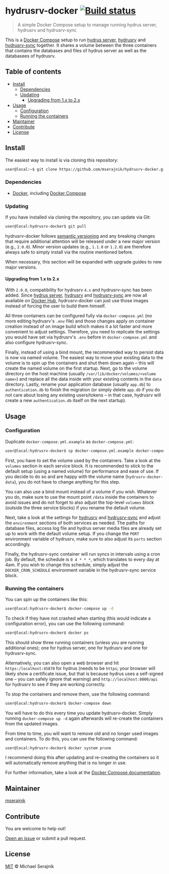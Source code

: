# hydrusrv-docker [![Build status][travis-badge]][travis]

> A simple Docker Compose setup to manage running hydrus server, hydrusrv and
> hydrusrv-sync

This is a [Docker Compose][docker-compose] setup to run
[hydrus server][hydrus-server], [hydrusrv][hydrusrv] and
[hydrusrv-sync][hydrusrv-sync] together. It shares a volume between the three
containers that contains the databases and files of hydrus server as well as
the databasees of hydrusrv.

## Table of contents

+ [Install](#install)
  + [Dependencies](#dependencies)
  + [Updating](#updating)
    + [Upgrading from 1.x to 2.x](#upgrading-from-1x-to-2x)
+ [Usage](#usage)
  + [Configuration](#configuration)
  + [Running the containers](#running-the-containers)
+ [Maintainer](#maintainer)
+ [Contribute](#contribute)
+ [License](#license)

## Install

The easiest way to install is via cloning this repository:

```zsh
user@local:~$ git clone https://github.com/mserajnik/hydrusrv-docker.git
```

### Dependencies

+ [Docker][docker], including [Docker Compose][docker-compose]

### Updating

If you have installed via cloning the repository, you can update via Git:

```zsh
user@local:hydrusrv-docker$ git pull
```

hydrusrv-docker follows [semantic versioning][semantic-versioning] and any
breaking changes that require additional attention will be released under a new
major version (e.g., `2.0.0`). Minor version updates (e.g., `1.1.0` or `1.2.0`)
are therefore always safe to simply install via the routine mentioned before.

When necessary, this section will be expanded with upgrade guides to new major
versions.

#### Upgrading from 1.x to 2.x

With `2.0.0`, compatibility for hydrusrv `4.x` and hydrusrv-sync has been
added. Since [hydrus server][hydrus-server-docker], [hydrusrv][hydrusrv-docker]
and [hydrusrv-sync][hydrusrv-sync-docker] are now all available on
[Docker Hub][docker-hub], hydrusrv-docker can just use those images instead of
forcing the user to build them himself.

All three containers can be configured fully via `docker-compose.yml` (no more
editing hydrusrv's `.env` file) and those changes apply on container creation
instead of on image build which makes it a lot faster and more convenient to
adjust settings. Therefore, you need to replicate the settings you would have
set via hydrusrv's `.env` before in `docker-compose.yml` and also configure
hydrusrv-sync.

Finally, instead of using a bind mount, the recommended way to persist data is
now via named volume. The easiest way to move your existing data to the volume
is to spin up the containers and shut them down again – this will create the
named volume on the first startup. Next, go to the volume directory on the host
machine (usually `/var/lib/docker/volumes/<volume name>`) and replace all the
data inside with your existing contents in the `data` directory. Lastly, rename
your application database (usually `app.db`) to `authentication.db` to finish
the migration (or simply delete `app.db` if you do not care about losing any
existing users/tokens – in that case, hydrusrv will create a new
`authentication.db` itself on the next startup).

## Usage

### Configuration

Duplicate `docker-compose.yml.example` as `docker-compose.yml`:

```zsh
user@local:hydrusrv-docker$ cp docker-compose.yml.example docker-compose.yml
```

First, you have to set the volume used by the containers. Take a look at the
`volumes` section in each service block. It is recommended to stick to the
default setup (using a named volume) for performance and ease of use. If you
decide to do so and are happy with the volume name (`hydrusrv-docker-data`),
you do not have to change anything for this step.

You can also use a bind mount instead of a volume if you wish. Whatever you do,
make sure to use the mount point `/data` inside the containers to avoid issues
and do not forget to also adjust the top-level `volumes` block (outside the
three service blocks) if you rename the default volume.

Next, take a look at the settings for [hydrusrv][hydrusrv-configuration] and
[hydrusrv-sync][hydrusrv-sync-configuration] and adjust the `environment`
sections of both services as needed. The paths for database files, access log
file and hydrus server media files are already set up to work with the default
volume setup. If you change the `PORT` environment variable of hydrusrv, make
sure to also adjust its `ports` section accordingly.

Finally, the hydrusrv-sync container will run syncs in intervals using a cron
job. By default, the schedule is `0 4 * * *`, which translates to every day at
4am. If you wish to change this schedule, simply adjust the
`DOCKER_CRON_SCHEDULE` environment variable in the hydrusrv-sync service block.

### Running the containers

You can spin up the containers like this:

```zsh
user@local:hydrusrv-docker$ docker-compose up -d
```

To check if they have not crashed when starting (this would indicate a
configuration error), you can use the following command:

```zsh
user@local:hydrusrv-docker$ docker ps
```

This should show three running containers (unless you are running additional
ones); one for hydrus server, one for hydrusrv and one for hydrusrv-sync.

Alternatively, you can also open a web browser and hit `https:/localhost:45870`
for hydrus (needs to be `https`; your browser will likely show a certificate
issue, but that is because hydrus uses a self-signed one – you can safely
ignore that warning) and `http://localhost:8000/api` for hydrusrv to see if
they are working correctly.

To stop the containers and remove them, use the following command:

```zsh
user@local:hydrusrv-docker$ docker-compose down
```

You will have to do this every time you update hydrusrv-docker. Simply running
`docker-compose up -d` again afterwards will re-create the containers from the
updated images.

From time to time, you will want to remove old and no longer used images and
containers. To do this, you can use the following command:

```zsh
user@local:hydrusrv-docker$ docker system prune
```

I recommend doing this after updating and re-creating the containers so it will
automatically remove anything that is no longer in use.

For further information, take a look at the
[Docker Compose documentation][docker-compose].

## Maintainer

[mserajnik][maintainer]

## Contribute

You are welcome to help out!

[Open an issue][issues] or submit a pull request.

## License

[MIT](LICENSE.md) © Michael Serajnik

[travis]: https://travis-ci.com/mserajnik/hydrusrv-docker
[travis-badge]: https://travis-ci.com/mserajnik/hydrusrv-docker.svg

[hydrus-server]: http://hydrusnetwork.github.io/hydrus
[hydrusrv]: https://github.com/mserajnik/hydrusrv
[hydrusrv-sync]: https://github.com/mserajnik/hydrusrv-sync
[docker-compose]: https://docs.docker.com/compose/
[semantic-versioning]: https://semver.org/
[hydrus-server-docker]: https://hub.docker.com/r/mserajnik/hydrus-server-docker/
[hydrusrv-docker]: https://hub.docker.com/r/mserajnik/hydrusrv/
[hydrusrv-sync-docker]: https://hub.docker.com/r/mserajnik/hydrusrv-sync/
[docker-hub]: https://hub.docker.com
[hydrusrv-configuration]: https://github.com/mserajnik/hydrusrv#configuration
[hydrusrv-sync-configuration]: https://github.com/mserajnik/hydrusrv-sync#configuration
[docker]: https://www.docker.com/
[hydrusrv-configuration]: https://github.com/mserajnik/hydrusrv#configuration

[maintainer]: https://github.com/mserajnik
[issues]: https://github.com/mserajnik/hydrusrv-docker/issues/new
